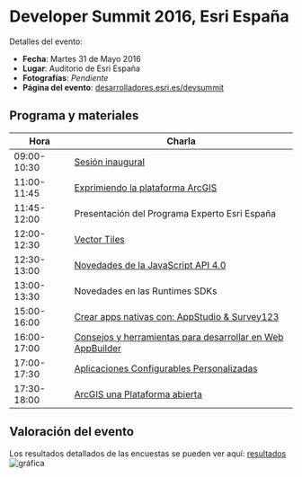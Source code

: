 # Developer Summit 2016, Esri España
Detalles del evento:
* **Fecha**: Martes 31 de Mayo 2016
* **Lugar**: Auditorio de Esri España
* **Fotografías**: *Pendiente*
* **Página del evento**: [desarrolladores.esri.es/devsummit](http://desarrolladores.esri.es/devsummit/)

## Programa y materiales
Hora|Charla
---|---|
09:00-10:30|[Sesión inaugural](http://esri-es.github.io/devsummits-esri-spain/2016/sesion-inaugural)
11:00-11:45|[Exprimiendo la plataforma ArcGIS](http://esri-es.github.io/devsummits-esri-spain/2016/exprimiendo-la-plataforma-arcgis)
11:45-12:00|Presentación del Programa Experto Esri España
12:00-12:30|[Vector Tiles](http://esri-es.github.io/devsummits-esri-spain/2016/vector-tiles/esri-vector-tiles.pdf)
12:30-13:00|[Novedades de la JavaScript API 4.0](http://esri-es.github.io/devsummits-esri-spain/2016/novedades-javascript-api-4.0)
13:00-13:30|Novedades en las Runtimes SDKs
15:00-16:00|[Crear apps nativas con: AppStudio & Survey123](http://esri-es.github.io/devsummits-esri-spain/2016/AppStudio-Survey123/#/)
16:00-17:00|[Consejos y herramientas para desarrollar en Web AppBuilder](http://esri-es.github.io/devsummits-esri-spain/2016/WebAppBuilder)
17:00-17:30|[Aplicaciones Configurables Personalizadas](http://esri-es.github.io/devsummits-esri-spain/2016/aplicaciones-configurables-personalizadas)
17:30-18:00|[ArcGIS una Plataforma abierta](https://prezi.com/plj9jjmhl4bv/arcgis-developers-tecnologies-resources/)

## Valoración del evento

Los resultados detallados de las encuestas se pueden ver aquí: [resultados](https://docs.google.com/spreadsheets/d/1rP5IeAUUXqliQm3VO8WQFo7UrVC6PGdSmg0BVaGP1V4/pubchart?oid=1037325525&format=interactive)
![gráfica](https://docs.google.com/spreadsheets/d/1rP5IeAUUXqliQm3VO8WQFo7UrVC6PGdSmg0BVaGP1V4/pubchart?oid=1037325525&format=image)
